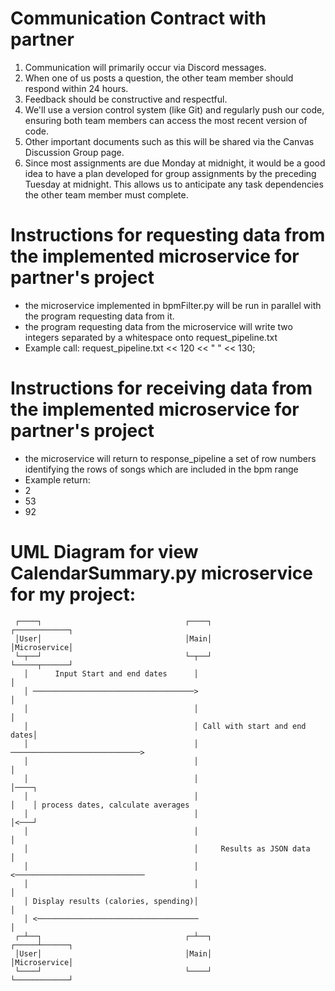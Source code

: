 
# Communication Contract with partner
1. Communication will primarily occur via Discord messages. 
2. When one of us posts a question, the other team member should respond within 24 hours. 
3. Feedback should be constructive and respectful.
4. We'll use a version control system (like Git) and regularly push our code, ensuring both team members can access the most recent version of code.
5. Other important documents such as this will be shared via the Canvas Discussion Group page.
6. Since most assignments are due Monday at midnight, it would be a good idea to have a plan developed for group assignments by the preceding Tuesday at midnight. This allows us to anticipate any task dependencies the other team member must complete.

# Instructions for requesting data from the implemented microservice for partner's project
- the microservice implemented in bpmFilter.py will be run in parallel with the program requesting data from it.
- the program requesting data from the microservice will write two integers separated by a whitespace onto request_pipeline.txt
- Example call: request_pipeline.txt << 120 << " " << 130; 

# Instructions for receiving data from the implemented microservice for partner's project
- the microservice will return to response_pipeline a set of row numbers identifying the rows of songs which are included in the bpm range 
- Example return: 
- 2
- 53
- 92

# UML Diagram for view CalendarSummary.py microservice for my project:
     ┌────┐                                ┌────┐                     ┌────────────┐                                
     │User│                                │Main│                     │Microservice│                                
     └─┬──┘                                └─┬──┘                     └─────┬──────┘                                
       │      Input Start and end dates      │                              │                                       
       │ ────────────────────────────────────>                              │                                       
       │                                     │                              │                                       
       │                                     │ Call with start and end dates│                                       
       │                                     │ ─────────────────────────────>                                       
       │                                     │                              │                                       
       │                                     │                              │────┐                                  
       │                                     │                              │    │ process dates, calculate averages
       │                                     │                              │<───┘                                  
       │                                     │                              │                                       
       │                                     │     Results as JSON data     │                                       
       │                                     │ <─────────────────────────────                                       
       │                                     │                              │                                       
       │ Display results (calories, spending)│                              │                                       
       │ <────────────────────────────────────                              │                                       
     ┌─┴──┐                                ┌─┴──┐                     ┌─────┴──────┐                                
     │User│                                │Main│                     │Microservice│                                
     └────┘                                └────┘                     └────────────┘                                